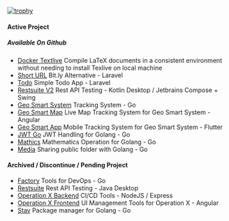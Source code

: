 [![trophy](https://github-profile-trophy.vercel.app/?username=supanadit&theme=onedark&title=-Issues,-PullRequest,-Reviews&margin-w=15&margin-h=15)](https://github.com/supanadit)

#### Active Project

##### Available On Github
- [Docker Textlive](https://github.com/supanadit/docker-texlive) Compile LaTeX documents in a consistent environment without needing to install Texlive on local machine
- [Short URL](https://github.com/supanadit/short-url) Bit.ly Alternative - Laravel
- [Todo](https://github.com/supanadit/todo) Simple Todo App - Laravel
- [Restsuite V2](https://github.com/supanadit/restsuite-v2) Rest API Testing - Kotlin Desktop / Jetbrains Compose + Swing
- [Geo Smart System](https://github.com/supanadit/geo-smart-system) Tracking System - Go
- [Geo Smart Map](https://github.com/supanadit/geosmartmap) Live Map Tracking System for Geo Smart System - Angular
- [Geo Smart App](https://github.com/supanadit/geo-smart-app) Mobile Tracking System for Geo Smart System - Flutter
- [JWT Go](https://github.com/supanadit/jwt-go) JWT Handling for Golang - Go
- [Mathics](https://github.com/supanadit/mathics) Mathematics Operation for Golang - Go
- [Media](https://github.com/supanadit/media) Sharing public folder with Golang - Go

#### Archived / Discontinue / Pending Project

- [Factory](https://github.com/supanadit/factory) Tools for DevOps - Go
- [Restsuite](https://github.com/supanadit/restsuite) Rest API Testing - Java Desktop
- [Operation X Backend](https://github.com/supanadit/operation-x-backend) CI/CD Tools - NodeJS / Express
- [Operation X Frontend](https://github.com/supanadit/operation-x-frontend) UI Management Tools for Operation X - Angular
- [Stay](https://github.com/supanadit/stay) Package manager for Golang - Go
